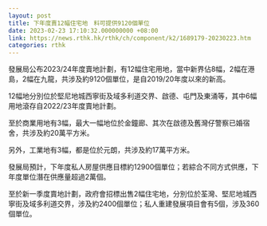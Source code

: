```yaml
---
layout: post
title: 下年度賣12幅住宅地　料可提供9120個單位
date: 2023-02-23 17:10:32.000000000 +08:00
link: https://news.rthk.hk/rthk/ch/component/k2/1689179-20230223.htm
categories: rthk
---
```


發展局公布2023/24年度賣地計劃，有12幅住宅用地，當中新界佔8幅，2幅在港島，2幅在九龍，共涉及約9120個單位，是自2019/20年度以來的新高。

12幅地分別位於堅尼地城西寧街及域多利道交界、啟德、屯門及東涌等，其中6幅用地滾存自2022/23年度賣地計劃。

至於商業用地有3幅，最大一幅地位於金鐘廊、其次在啟德及舊灣仔警察已婚宿舍，共涉及約20萬平方米。

另外，工業地有3幅，都是位於元朗，共涉及約17萬平方米。

發展局預計，下年度私人房屋供應目標約12900個單位；若綜合不同方式供應，下年度單位潛在供應量超過2萬個。

至於新一季度賣地計劃，政府會招標出售2幅住宅地，分別位於荃灣、堅尼地城西寧街及域多利道交界，涉及約2400個單位；私人重建發展項目會有5個，涉及360個單位。
